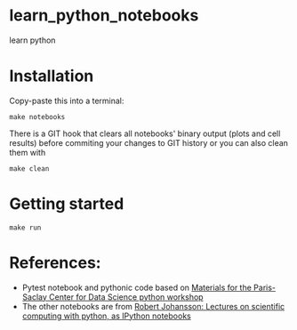 # learn_python_notebooks 

learn python

# Installation

Copy-paste this into a terminal:

```
make notebooks
```

There is a GIT hook that clears all notebooks' binary output (plots and cell results) before commiting your changes to GIT history or you can also clean them with

```
make clean
```

# Getting started

```
make run
```


# References:

- Pytest notebook and pythonic code based on [Materials for the Paris-Saclay Center for Data Science python workshop](https://github.com/paris-saclay-cds/python-workshop)
- The other notebooks are from [Robert Johansson: Lectures on scientific computing with python, as IPython notebooks](https://github.com/jrjohansson/scientific-python-lectures)

